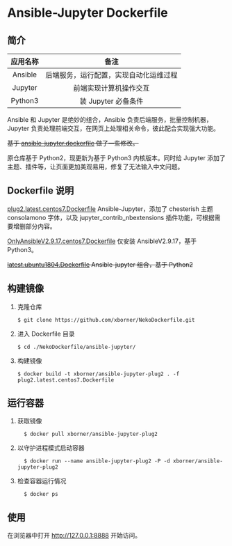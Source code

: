 # Ansible-Jupyter Dockerfile

## 简介
|应用名称|备注|
|:----:|:----:|
|Ansible|后端服务，运行配置，实现自动化运维过程|
|Jupyter|前端实现计算机操作交互|
|Python3|装 Jupyter 必备条件|

Ansible 和 Jupyter 是绝妙的组合，Ansible 负责后端服务，批量控制机器，Jupyter 负责处理前端交互，在网页上处理相关命令，彼此配合实现强大功能。

~~基于 [ansible-jupyter.dockerfile](https://github.com/chusiang/ansible-jupyter.dockerfile) 做了一些修改。~~

原仓库基于 Python2，现更新为基于 Python3 内核版本。同时给 Jupyter 添加了主题、插件等，让页面更加美观易用，修复了无法输入中文问题。

## Dockerfile 说明
[plug2.latest.centos7.Dockerfile](plug2.latest.centos7.Dockerfile)
Ansible-Jupyter，添加了 chesterish 主题 consolamono 字体，以及 jupyter_contrib_nbextensions 插件功能，可根据需要增删部分内容。

[OnlyAnsibleV2.9.17.centos7.Dockerfile](./OnlyAnsibleV2.9.17.centos7.Dockerfile)
仅安装 AnsibleV2.9.17，基于 Python3。

~~[latest.ubuntu1804.Dockerfile](./latest.ubuntu1804.Dockerfile)
Ansible-jupyter 组合，基于 Python2~~

## 构建镜像

  1. 克隆仓库

      ```
      $ git clone https://github.com/xborner/NekoDockerfile.git
      ```

  1. 进入 Dockerfile 目录

      ```
      $ cd ./NekoDockerfile/ansible-jupyter/
      ```

  1. 构建镜像

      ```
      $ docker build -t xborner/ansible-jupyter-plug2 . -f plug2.latest.centos7.Dockerfile
      ```

## 运行容器

  1. 获取镜像
      ```
        $ docker pull xborner/ansible-jupyter-plug2
      ```

2. 以守护进程模式启动容器
      ```
        $ docker run --name ansible-jupyter-plug2 -P -d xborner/ansible-jupyter-plug2
      ```
3. 检查容器运行情况
      ```
        $ docker ps
      ```

## 使用
在浏览器中打开 http://127.0.0.1:8888 开始访问。
